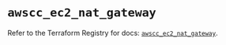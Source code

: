# `awscc_ec2_nat_gateway`

Refer to the Terraform Registry for docs: [`awscc_ec2_nat_gateway`](https://registry.terraform.io/providers/hashicorp/awscc/0.70.0/docs/resources/ec2_nat_gateway).
